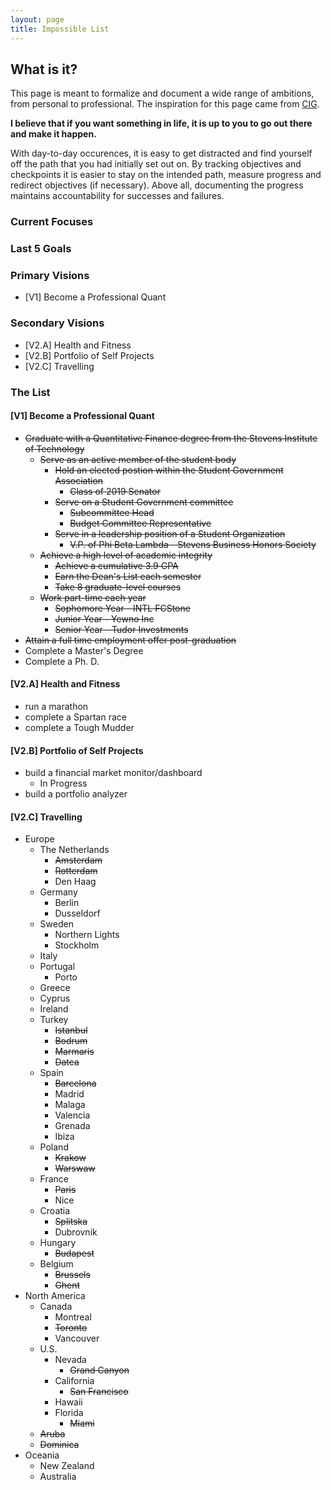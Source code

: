 ```yaml
---
layout: page
title: Impossible List
---
```


## What is it?

This page is meant to formalize and document a wide range of ambitions, from personal to professional. The inspiration for this
page came from [CIG](https://collegeinfogeek.com/about/meet-the-author/my-impossible-list/).

**I believe that if you want something in life, it is up to you to go out there and make it happen.**

With day-to-day occurences, it is easy to get distracted and find yourself off the path that you had initially set out on.
By tracking objectives and checkpoints it is easier to stay on the intended path, measure progress and redirect objectives
(if necessary). Above all, documenting the progress maintains accountability for successes and failures.

### Current Focuses

### Last 5 Goals

### Primary Visions

- [V1] Become a Professional Quant

### Secondary Visions

- [V2.A] Health and Fitness
- [V2.B] Portfolio of Self Projects
- [V2.C] Travelling

###  The  List

#### [V1] Become a Professional Quant
- ~~Graduate with a Quantitative Finance degree from the Stevens Institute of Technology~~
    - ~~Serve as an active member of the student body~~
        - ~~Hold an elected postion within the Student Government Association~~
            - ~~Class of 2019 Senator~~
        - ~~Serve on a Student Government committee~~
            - ~~Subcommittee Head~~
            - ~~Budget Committee Representative~~
        - ~~Serve in a leadership position of a Student Organization~~
            - ~~V.P. of Phi Beta Lambda - Stevens Business Honors Society~~
    - ~~Achieve a high level of academic integrity~~
        - ~~Achieve a cumulative 3.9 GPA~~
        - ~~Earn the Dean's List each semester~~
        - ~~Take 8 graduate-level courses~~
    - ~~Work part-time each year~~
        - ~~Sophomore Year - INTL FCStone~~
        - ~~Junior Year - Yewno Inc~~
        - ~~Senior Year - Tudor Investments~~
- ~~Attain a full time employment offer post-graduation~~
- Complete a Master's Degree
- Complete a Ph. D.

#### [V2.A] Health and Fitness
- run a marathon
- complete a Spartan race
- complete a Tough Mudder

#### [V2.B] Portfolio of Self Projects
- build a financial market monitor/dashboard
    - In Progress
- build a portfolio analyzer

#### [V2.C] Travelling
- Europe
    - The Netherlands
        - ~~Amsterdam~~
        - ~~Rotterdam~~
        - Den Haag
    - Germany
        - Berlin
        - Dusseldorf
    - Sweden
        - Northern Lights
        - Stockholm
    - Italy
    - Portugal
        - Porto
    - Greece
    - Cyprus
    - Ireland
    - Turkey
        - ~~Istanbul~~
        - ~~Bodrum~~
        - ~~Marmaris~~
        - ~~Datca~~
    - Spain
        - ~~Barcelona~~
        - Madrid
        - Malaga
        - Valencia
        - Grenada
        - Ibiza
    - Poland
        - ~~Krakow~~
        - ~~Warswaw~~
    - France
        - ~~Paris~~
        - Nice
    - Croatia
        - ~~Splitska~~
        - Dubrovnik
    - Hungary
        - ~~Budapest~~
    - Belgium
        - ~~Brussels~~
        - ~~Ghent~~
- North America
    - Canada
        - Montreal
        - ~~Toronto~~
        - Vancouver
    - U.S.
        - Nevada
            - ~~Grand Canyon~~
        - California
            - ~~San Francisco~~
        - Hawaii
        - Florida
            - ~~Miami~~
    - ~~Aruba~~
    - ~~Dominica~~
- Oceania
    - New Zealand
    - Australia